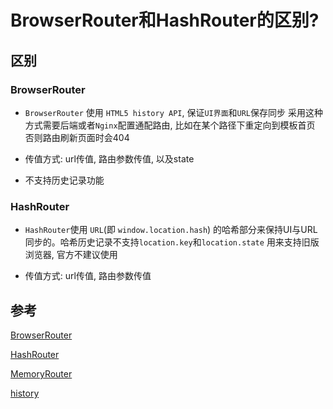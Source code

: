 # BrowserRouter和HashRouter的区别?
## 区别

### BrowserRouter

- `BrowserRouter` 使用 `HTML5 history API`, 保证`UI界面`和`URL`保存同步
采用这种方式需要后端或者`Nginx`配置通配路由, 比如在某个路径下重定向到模板首页 否则路由刷新页面时会404

- 传值方式: url传值, 路由参数传值, 以及state

- 不支持历史记录功能

### HashRouter

- `HashRouter`使用 `URL`(即 `window.location.hash`) 的哈希部分来保持UI与URL同步的。哈希历史记录不支持`location.key`和`location.state` 用来支持旧版浏览器, 官方不建议使用

- 传值方式: url传值, 路由参数传值

## 参考

[BrowserRouter](https://github.com/ReactTraining/react-router/blob/b77283cb75/packages/react-router-dom/docs/api/BrowserRouter.md)

[HashRouter](https://github.com/ReactTraining/react-router/blob/b77283cb75/packages/react-router-dom/docs/api/HashRouter.md)

[MemoryRouter](https://github.com/ReactTraining/react-router/blob/b77283cb75/packages/react-router-dom/docs/api/MemoryRouter.md)

[history](https://github.com/ReactTraining/history)
